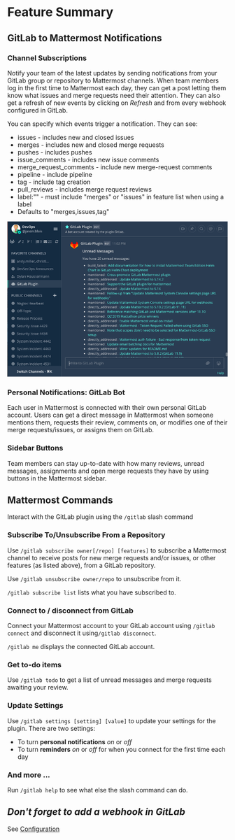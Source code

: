 # Feature Summary

## GitLab to Mattermost Notifications

### Channel Subscriptions

Notify your team of the latest updates by sending notifications from your GitLab group or repository to Mattermost channels.  When team members log in the first time to Mattermost each day, they can get a post letting them know what issues and merge requests need their attention. They can also get a refresh of new events by clicking on *Refresh* and from every webhook configured in GitLab.

You can specify which events trigger a notification. They can see:

- issues - includes new and closed issues
- merges - includes new and closed merge requests
- pushes - includes pushes
- issue_comments - includes new issue comments
- merge_request_comments - include new merge-request comments
- pipeline - include pipeline
- tag - include tag creation
- pull_reviews - includes merge request reviews
- label:"<labelname>" - must include "merges" or "issues" in feature list when using a label
- Defaults to "merges,issues,tag"



![image](.gitbook/assets/image.png)



### Personal Notifications: GitLab Bot

Each user in Mattermost is connected with their own personal GitLab account. Users can get a direct message in Mattermost when someone mentions them, requests their review, comments on, or modifies one of their merge requests/issues, or assigns them on GitLab.



### Sidebar Buttons

Team members can stay up-to-date with how many reviews, unread messages, assignments and open merge requests they have by using buttons in the Mattermost sidebar.



## Mattermost Commands

Interact with the GitLab plugin using the `/gitlab` slash command

### Subscribe To/Unsubscribe From a Repository

Use `/gitlab subscribe owner[/repo] [features]` to subscribe a Mattermost channel to receive posts for new merge requests and/or issues, or other features (as listed above), from a GitLab repository. 

Use `/gitlab unsubscribe owner/repo` to unsubscribe from it.  

`/gitlab subscribe list` lists what you have subscribed to.

### Connect to / disconnect from GitLab

Connect your Mattermost account to your GitLab account using `/gitlab connect` and disconnect it using`/gitlab disconnect`. 

`/gitlab me` displays the connected GitLab account.

### Get to-do items

Use `/gitlab todo` to get a list of unread messages and merge requests awaiting your review.

### Update Settings

Use `/gitlab settings [setting] [value]` to update your settings for the plugin.  There are two settings:

- To turn **personal notifications** *on* or *off*
- To turn **reminders** *on* or *off* for when you connect for the first time each day  

### And more ...

Run `/gitlab help` to see what else the slash command can do.



## *Don't forget to add a webhook in GitLab*

See [Configuration](setup/configuration.md)
